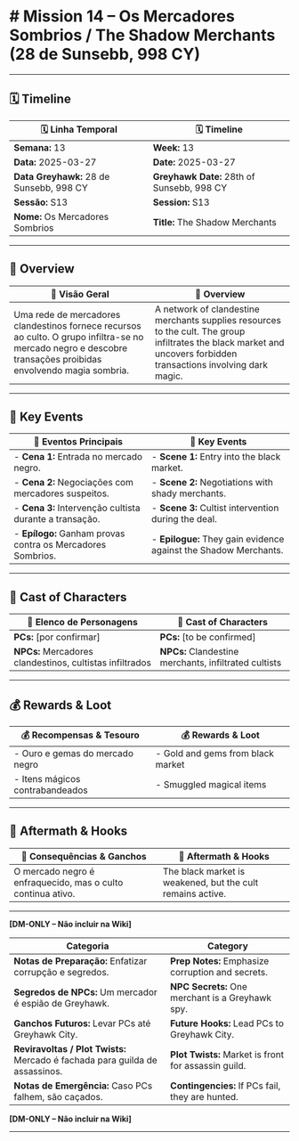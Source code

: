 
# # Mission 14 – Os Mercadores Sombrios / The Shadow Merchants (28 de Sunsebb, 998 CY)

---

## 🗓 Timeline
| 🗓 Linha Temporal | 🗓 Timeline |
|-------------------|------------|
| **Semana:** 13 | **Week:** 13 |
| **Data:** 2025-03-27 | **Date:** 2025-03-27 |
| **Data Greyhawk:** 28 de Sunsebb, 998 CY | **Greyhawk Date:** 28th of Sunsebb, 998 CY |
| **Sessão:** S13 | **Session:** S13 |
| **Nome:** Os Mercadores Sombrios | **Title:** The Shadow Merchants |

---

## 📖 Overview
| 📖 Visão Geral | 📖 Overview |
|----------------|------------|
| Uma rede de mercadores clandestinos fornece recursos ao culto. O grupo infiltra-se no mercado negro e descobre transações proibidas envolvendo magia sombria. | A network of clandestine merchants supplies resources to the cult. The group infiltrates the black market and uncovers forbidden transactions involving dark magic. |

---

## 🎲 Key Events
| 🎲 Eventos Principais | 🎲 Key Events |
|-----------------------|--------------|
| - **Cena 1:** Entrada no mercado negro. | - **Scene 1:** Entry into the black market. |
| - **Cena 2:** Negociações com mercadores suspeitos. | - **Scene 2:** Negotiations with shady merchants. |
| - **Cena 3:** Intervenção cultista durante a transação. | - **Scene 3:** Cultist intervention during the deal. |
| - **Epílogo:** Ganham provas contra os Mercadores Sombrios. | - **Epilogue:** They gain evidence against the Shadow Merchants. |

---

## 👥 Cast of Characters
| 👥 Elenco de Personagens | 👥 Cast of Characters |
|--------------------------|-----------------------|
| **PCs:** [por confirmar] | **PCs:** [to be confirmed] |
| **NPCs:** Mercadores clandestinos, cultistas infiltrados | **NPCs:** Clandestine merchants, infiltrated cultists |

---

## 💰 Rewards & Loot
| 💰 Recompensas & Tesouro | 💰 Rewards & Loot |
|--------------------------|-------------------|
| - Ouro e gemas do mercado negro | - Gold and gems from black market |
| - Itens mágicos contrabandeados | - Smuggled magical items |

---

## 🧭 Aftermath & Hooks
| 🧭 Consequências & Ganchos | 🧭 Aftermath & Hooks |
|----------------------------|----------------------|
| O mercado negro é enfraquecido, mas o culto continua ativo. | The black market is weakened, but the cult remains active. |

---

**[DM-ONLY – Não incluir na Wiki]**

| Categoria | Category |
|-----------|----------|
| **Notas de Preparação:** Enfatizar corrupção e segredos. | **Prep Notes:** Emphasize corruption and secrets. |
| **Segredos de NPCs:** Um mercador é espião de Greyhawk. | **NPC Secrets:** One merchant is a Greyhawk spy. |
| **Ganchos Futuros:** Levar PCs até Greyhawk City. | **Future Hooks:** Lead PCs to Greyhawk City. |
| **Reviravoltas / Plot Twists:** Mercado é fachada para guilda de assassinos. | **Plot Twists:** Market is front for assassin guild. |
| **Notas de Emergência:** Caso PCs falhem, são caçados. | **Contingencies:** If PCs fail, they are hunted. |

**[DM-ONLY – Não incluir na Wiki]**

---

# 

```

```
